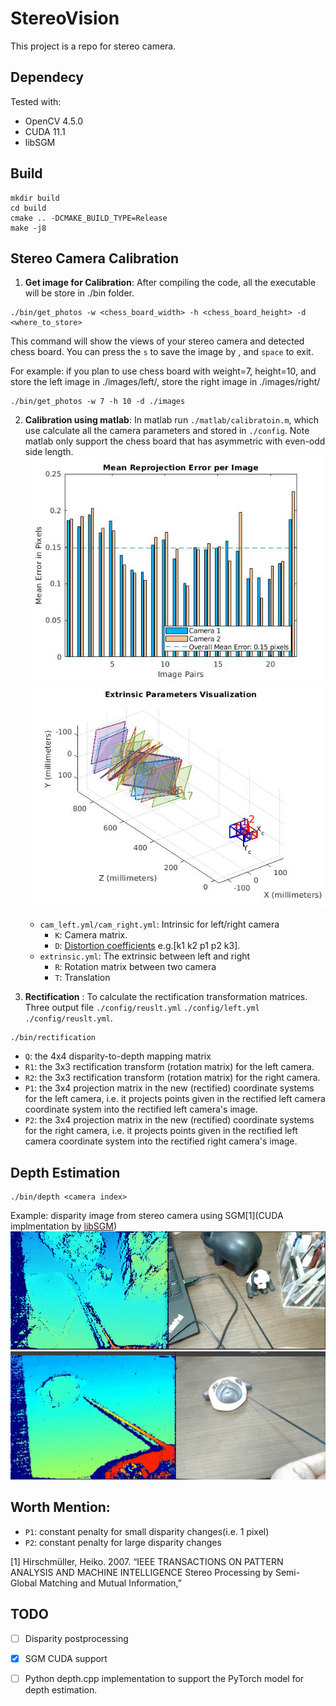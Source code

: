 # StereoVision

This project is a repo for stereo camera.

## Dependecy
Tested with:
- OpenCV 4.5.0
- CUDA 11.1
- libSGM


## Build
```
mkdir build
cd build
cmake .. -DCMAKE_BUILD_TYPE=Release
make -j8
```
## Stereo Camera Calibration
1. **Get image for Calibration**: After compiling the code, all the executable will be store in ./bin folder. 
```
./bin/get_photos -w <chess_board_width> -h <chess_board_height> -d <where_to_store>
```
This command will show the views of your stereo camera and detected chess board. You can press the `s` to save the image by , and `space` to exit.

For example: if you plan to use chess board with weight=7, height=10, and store the left image in ./images/left/, store the right image in ./images/right/
```
./bin/get_photos -w 7 -h 10 -d ./images
```
2. **Calibration using matlab**: In matlab run `./matlab/calibratoin.m`, which use calculate  all the camera parameters and stored in `./config`. Note matlab only support the chess board that has asymmetric with even-odd side length.
   ![image](./images/MeanReprojectionError.jpg)
   ![image](./images/ExtrinsicParameterVisualization.jpg)

   - `cam_left.yml/cam_right.yml`: Intrinsic for left/right camera
      - `K`: Camera matrix.
      - `D`: [Distortion coefficients](https://docs.opencv.org/master/dc/dbb/tutorial_py_calibration.html) e.g.[k1 k2 p1 p2 k3].
   - `extrinsic.yml`: The extrinsic between left and right
      - `R`: Rotation matrix between two camera
      - `T`: Translation

3. **Rectification** :
To calculate the rectification transformation matrices. Three output file `./config/reuslt.yml` `./config/left.yml` `./config/reuslt.yml`.
```
./bin/rectification
```
- `Q`: the 4x4 disparity-to-depth mapping matrix
- `R1`:	the 3x3 rectification transform (rotation matrix) for the left camera. 
- `R2`:	the 3x3 rectification transform (rotation matrix) for the right camera. 
- `P1`: the 3x4 projection matrix in the new (rectified) coordinate systems for the left camera, i.e. it projects points given in the rectified left camera coordinate system into the rectified left camera's image.
- `P2`:	the 3x4 projection matrix in the new (rectified) coordinate systems for the right camera, i.e. it projects points given in the rectified left camera coordinate system into the rectified right camera's image.

## Depth Estimation
```
./bin/depth <camera index>
```
Example: disparity image from stereo camera using SGM[1](CUDA implmentation by [libSGM](https://github.com/fixstars/libSGM))
![image](./images/SGM_example.png)
![image](./images/SGM_example1.png)

## Worth Mention:
- `P1`: constant penalty for small disparity changes(i.e. 1 pixel)
- `P2`: constant penalty for large disparity changes


[1] Hirschmüller, Heiko. 2007. “IEEE TRANSACTIONS ON PATTERN ANALYSIS AND MACHINE INTELLIGENCE Stereo Processing by Semi-Global Matching and Mutual Information,”

## TODO
- [ ] Disparity postprocessing
- [x] SGM CUDA support
- [ ] Python depth.cpp implementation to support the PyTorch model for depth estimation.





